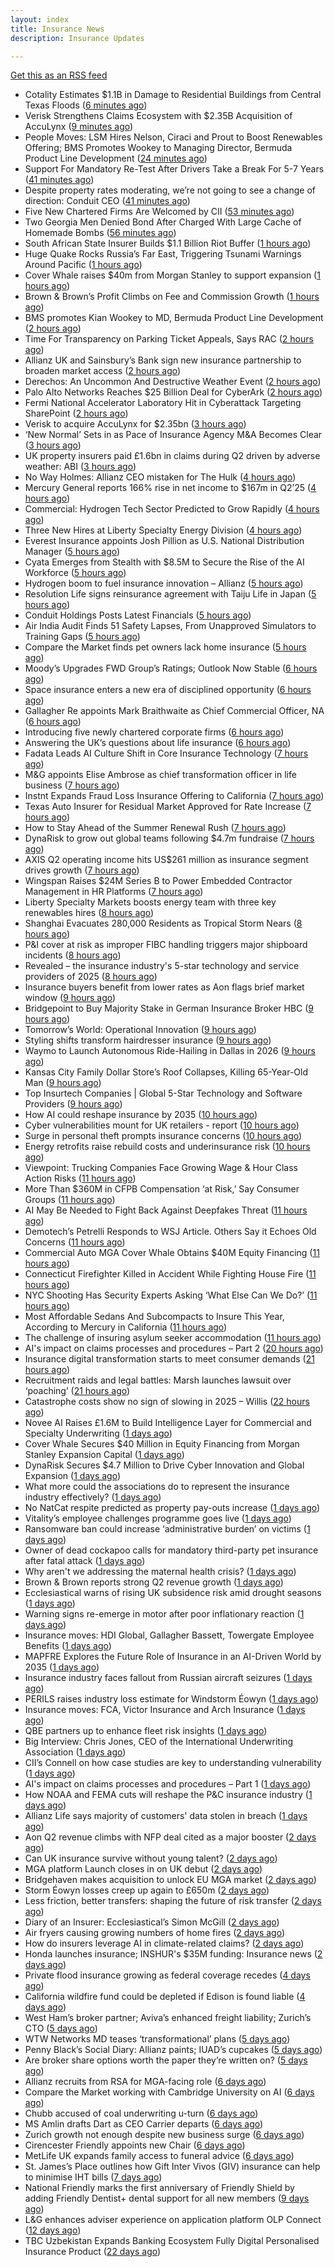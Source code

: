 ```yaml
---
layout: index
title: Insurance News
description: Insurance Updates

---
```


[Get this as an RSS feed](/insurance.rss)

<!-- news_marker starts -->
- Cotality Estimates $1.1B in Damage to Residential Buildings from Central Texas Floods ([6 minutes ago](https://www.insurancejournal.com/news/southcentral/2025/07/30/833821.htm))
- Verisk Strengthens Claims Ecosystem with $2.35B Acquisition of AccuLynx ([9 minutes ago](https://www.insurtechinsights.com/verisk-strengthens-claims-ecosystem-with-2-35b-acquisition-of-acculynx/))
- People Moves: LSM Hires Nelson, Ciraci and Prout to Boost Renewables Offering; BMS Promotes Wookey to Managing Director, Bermuda Product Line Development ([24 minutes ago](https://www.insurancejournal.com/news/international/2025/07/30/833808.htm))
- Support For Mandatory Re-Test After Drivers Take a Break For 5-7 Years ([41 minutes ago](https://insurance-edge.net/2025/07/30/support-for-mandatory-re-test-after-drivers-take-a-break-for-5-7-years/))
- Despite property rates moderating, we’re not going to see a change of direction: Conduit CEO ([41 minutes ago](https://www.reinsurancene.ws/despite-property-rates-moderating-were-not-going-to-see-a-change-of-direction-conduit-ceo/))
- Five New Chartered Firms Are Welcomed by CII ([53 minutes ago](https://insurance-edge.net/2025/07/30/five-new-chartered-firms-are-welcomed-by-cii/))
- Two Georgia Men Denied Bond After Charged With Large Cache of Homemade Bombs ([56 minutes ago](https://www.insurancejournal.com/news/southeast/2025/07/30/833803.htm))
- South African State Insurer Builds $1.1 Billion Riot Buffer ([1 hours ago](https://www.insurancejournal.com/news/international/2025/07/30/833796.htm))
- Huge Quake Rocks Russia’s Far East, Triggering Tsunami Warnings Around Pacific ([1 hours ago](https://www.insurancejournal.com/news/international/2025/07/30/833782.htm))
- Cover Whale raises $40m from Morgan Stanley to support expansion ([1 hours ago](https://www.reinsurancene.ws/cover-whale-raises-40m-from-morgan-stanley-to-support-expansion/))
- Brown & Brown’s Profit Climbs on Fee and Commission Growth ([1 hours ago](https://www.insurancejournal.com/news/southeast/2025/07/30/833786.htm))
- BMS promotes Kian Wookey to MD, Bermuda Product Line Development ([2 hours ago](https://www.reinsurancene.ws/bms-promotes-kian-wookey-to-md-bermuda-product-line-development/))
- Time For Transparency on Parking Ticket Appeals, Says RAC ([2 hours ago](https://insurance-edge.net/2025/07/30/time-for-transparency-on-parking-ticket-appeals-says-rac/))
- Allianz UK and Sainsbury’s Bank sign new insurance partnership to broaden market access ([2 hours ago](https://www.reinsurancene.ws/allianz-uk-and-sainsburys-bank-sign-new-insurance-partnership-to-broaden-market-access/))
- Derechos: An Uncommon And Destructive Weather Event ([2 hours ago](https://www.insurancejournal.com/news/midwest/2025/07/30/833777.htm))
- Palo Alto Networks Reaches $25 Billion Deal for CyberArk ([2 hours ago](https://www.insurancejournal.com/news/national/2025/07/30/833774.htm))
- Fermi National Accelerator Laboratory Hit in Cyberattack Targeting SharePoint ([2 hours ago](https://www.insurancejournal.com/news/national/2025/07/30/833770.htm))
- Verisk to acquire AccuLynx for $2.35bn ([3 hours ago](https://www.reinsurancene.ws/verisk-to-acquire-acculynx-for-2-35bn/))
- ‘New Normal’ Sets in as Pace of Insurance Agency M&A Becomes Clear ([3 hours ago](https://www.insurancejournal.com/news/national/2025/07/30/833763.htm))
- UK property insurers paid £1.6bn in claims during Q2 driven by adverse weather: ABI ([3 hours ago](https://www.reinsurancene.ws/uk-property-insurers-paid-1-6bn-in-claims-during-q2-driven-by-adverse-weather-abi/))
- No Way Holmes: Allianz CEO mistaken for The Hulk ([4 hours ago](https://www.postonline.co.uk/news/7958276/no-way-holmes-allianz-ceo-mistaken-for-the-hulk))
- Mercury General reports 166% rise in net income to $167m in Q2’25 ([4 hours ago](https://www.reinsurancene.ws/mercury-general-reports-166-rise-in-net-income-to-167m-in-q225/))
- Commercial: Hydrogen Tech Sector Predicted to Grow Rapidly ([4 hours ago](https://insurance-edge.net/2025/07/30/commercial-hydrogen-tech-sector-predicted-to-grow-rapidly/))
- Three New Hires at Liberty Specialty Energy Division ([4 hours ago](https://insurance-edge.net/2025/07/30/three-new-hires-at-liberty-specialty-energy-division/))
- Everest Insurance appoints Josh Pillion as U.S. National Distribution Manager ([5 hours ago](https://www.reinsurancene.ws/everest-insurance-appoints-josh-pillion-as-u-s-national-distribution-manager/))
- Cyata Emerges from Stealth with $8.5M to Secure the Rise of the AI Workforce ([5 hours ago](https://www.insurtechinsights.com/cyata-emerges-from-stealth-with-8-5m-to-secure-the-rise-of-the-ai-workforce/))
- Hydrogen boom to fuel insurance innovation – Allianz ([5 hours ago](https://www.insurancebusinessmag.com/uk/news/breaking-news/hydrogen-boom-to-fuel-insurance-innovation--allianz-544357.aspx))
- Resolution Life signs reinsurance agreement with Taiju Life in Japan ([5 hours ago](https://www.reinsurancene.ws/resolution-life-signs-reinsurance-agreement-with-taiju-life-in-japan/))
- Conduit Holdings Posts Latest Financials ([5 hours ago](https://insurance-edge.net/2025/07/30/conduit-holdings-posts-latest-financials/))
- Air India Audit Finds 51 Safety Lapses, From Unapproved Simulators to Training Gaps ([5 hours ago](https://www.insurancejournal.com/news/international/2025/07/30/833756.htm))
- Compare the Market finds pet owners lack home insurance ([5 hours ago](https://www.postonline.co.uk/news/7958275/compare-the-market-finds-pet-owners-lack-home-insurance))
- Moody’s Upgrades FWD Group’s Ratings; Outlook Now Stable ([6 hours ago](https://www.insurtechinsights.com/moodys-upgrades-fwd-groups-ratings-outlook-now-stable/))
- Space insurance enters a new era of disciplined opportunity ([6 hours ago](https://www.insurancebusinessmag.com/uk/news/breaking-news/space-insurance-enters-a-new-era-of-disciplined-opportunity-544349.aspx))
- Gallagher Re appoints Mark Braithwaite as Chief Commercial Officer, NA ([6 hours ago](https://www.reinsurancene.ws/gallagher-re-appoints-mark-braithwaite-as-chief-commercial-officer-na/))
- Introducing five newly chartered corporate firms ([6 hours ago](https://ifamagazine.com/introducing-five-newly-chartered-corporate-firms/))
- Answering the UK’s questions about life insurance ([6 hours ago](https://ifamagazine.com/answering-the-uks-questions-about-life-insurance/))
- Fadata Leads AI Culture Shift in Core Insurance Technology ([7 hours ago](https://www.insurtechinsights.com/fadata-leads-ai-culture-shift-in-core-insurance-technology/))
- M&G appoints Elise Ambrose as chief transformation officer in life business ([7 hours ago](https://ifamagazine.com/mg-appoints-elise-ambrose-as-chief-transformation-officer-in-life-business/))
- Instnt Expands Fraud Loss Insurance Offering to California ([7 hours ago](https://www.insurtechinsights.com/instnt-expands-fraud-loss-insurance-offering-to-california/))
- Texas Auto Insurer for Residual Market Approved for Rate Increase ([7 hours ago](https://www.insurancejournal.com/news/southcentral/2025/07/30/833719.htm))
- How to Stay Ahead of the Summer Renewal Rush ([7 hours ago](https://www.insurancejournal.com/blogs/ezlynx/2025/07/30/833700.htm))
- DynaRisk to grow out global teams following $4.7m fundraise ([7 hours ago](https://www.postonline.co.uk/news/7958270/dynarisk-to-grow-out-global-teams-following-47m-fundraise))
- AXIS Q2 operating income hits US$261 million as insurance segment drives growth ([7 hours ago](https://www.insurancebusinessmag.com/uk/news/breaking-news/axis-q2-operating-income-hits-us261-million-as-insurance-segment-drives-growth-544322.aspx))
- Wingspan Raises $24M Series B to Power Embedded Contractor Management in HR Platforms ([7 hours ago](https://www.insurtechinsights.com/wingspan-raises-24m-series-b-to-power-embedded-contractor-management-in-hr-platforms/))
- Liberty Specialty Markets boosts energy team with three key renewables hires ([8 hours ago](https://www.insurancebusinessmag.com/uk/news/breaking-news/liberty-specialty-markets-boosts-energy-team-with-three-key-renewables-hires-544320.aspx))
- Shanghai Evacuates 280,000 Residents as Tropical Storm Nears ([8 hours ago](https://www.insurancejournal.com/news/international/2025/07/30/833749.htm))
- P&I cover at risk as improper FIBC handling triggers major shipboard incidents ([8 hours ago](https://www.insurancebusinessmag.com/uk/news/marine/pandi-cover-at-risk-as-improper-fibc-handling-triggers-major-shipboard-incidents-544315.aspx))
- Revealed – the insurance industry's 5-star technology and service providers of 2025 ([8 hours ago](https://www.insurancebusinessmag.com/uk/news/breaking-news/revealed--the-insurance-industrys-5star-technology-and-service-providers-of-2025-544219.aspx))
- Insurance buyers benefit from lower rates as Aon flags brief market window ([9 hours ago](https://www.insurancebusinessmag.com/uk/news/breaking-news/insurance-buyers-benefit-from-lower-rates-as-aon-flags-brief-market-window-544305.aspx))
- Bridgepoint to Buy Majority Stake in German Insurance Broker HBC ([9 hours ago](https://www.insurancejournal.com/news/international/2025/07/30/833741.htm))
- Tomorrow’s World: Operational Innovation ([9 hours ago](https://www.postonline.co.uk/personal/7958049/tomorrow%E2%80%99s-world-operational-innovation))
- Styling shifts transform hairdresser insurance ([9 hours ago](https://www.postonline.co.uk/commercial/7957886/styling-shifts-transform-hairdresser-insurance))
- Waymo to Launch Autonomous Ride-Hailing in Dallas in 2026 ([9 hours ago](https://www.insurancejournal.com/news/southcentral/2025/07/30/833698.htm))
- Kansas City Family Dollar Store’s Roof Collapses, Killing 65-Year-Old Man ([9 hours ago](https://www.insurancejournal.com/news/midwest/2025/07/30/833641.htm))
- Top Insurtech Companies | Global 5-Star Technology and Software Providers ([9 hours ago](https://www.insurancebusinessmag.com/uk/best-insurance/top-insurtech-companies--global-5star-technology-and-software-providers-543653.aspx))
- How AI could reshape insurance by 2035 ([10 hours ago](https://www.insurancebusinessmag.com/uk/news/technology/how-ai-could-reshape-insurance-by-2035-544293.aspx))
- Cyber vulnerabilities mount for UK retailers - report ([10 hours ago](https://www.insurancebusinessmag.com/uk/news/breaking-news/cyber-vulnerabilities-mount-for-uk-retailers--report-544292.aspx))
- Surge in personal theft prompts insurance concerns ([10 hours ago](https://www.insurancebusinessmag.com/uk/news/breaking-news/surge-in-personal-theft-prompts-insurance-concerns-544291.aspx))
- Energy retrofits raise rebuild costs and underinsurance risk ([10 hours ago](https://www.insurancebusinessmag.com/uk/news/property-insurance/energy-retrofits-raise-rebuild-costs-and-underinsurance-risk-544290.aspx))
- Viewpoint: Trucking Companies Face Growing Wage & Hour Class Action Risks ([11 hours ago](https://www.insurancejournal.com/news/national/2025/07/30/833647.htm))
- More Than $360M in CFPB Compensation ‘at Risk,’ Say Consumer Groups ([11 hours ago](https://www.insurancejournal.com/news/national/2025/07/30/833580.htm))
- AI May Be Needed to Fight Back Against Deepfakes Threat ([11 hours ago](https://www.insurancejournal.com/news/national/2025/07/30/833660.htm))
- Demotech’s Petrelli Responds to WSJ Article. Others Say it Echoes Old Concerns ([11 hours ago](https://www.insurancejournal.com/news/southeast/2025/07/30/833708.htm))
- Commercial Auto MGA Cover Whale Obtains $40M Equity Financing ([11 hours ago](https://www.insurancejournal.com/news/east/2025/07/30/833634.htm))
- Connecticut Firefighter Killed in Accident While Fighting House Fire ([11 hours ago](https://www.insurancejournal.com/news/east/2025/07/30/833716.htm))
- NYC Shooting Has Security Experts Asking ‘What Else Can We Do?’ ([11 hours ago](https://www.insurancejournal.com/news/east/2025/07/30/833726.htm))
- Most Affordable Sedans And Subcompacts to Insure This Year, According to Mercury in California ([11 hours ago](https://www.insurancejournal.com/news/west/2025/07/30/833629.htm))
- The challenge of insuring asylum seeker accommodation ([11 hours ago](https://www.postonline.co.uk/commercial/7957907/the-challenge-of-insuring-asylum-seeker-accommodation))
- AI's impact on claims processes and procedures – Part 2 ([20 hours ago](https://www.dig-in.com/news/ais-impact-on-claims-processes-and-procedures-part-2))
- Insurance digital transformation starts to meet consumer demands ([21 hours ago](https://www.dig-in.com/opinion/insurance-digital-transformation-starts-to-meet-consumer-demands))
- Recruitment raids and legal battles: Marsh launches lawsuit over ‘poaching’ ([21 hours ago](https://www.insurancebusinessmag.com/uk/news/breaking-news/recruitment-raids-and-legal-battles-marsh-launches-lawsuit-over-poaching-544265.aspx))
- Catastrophe costs show no sign of slowing in 2025 – Willis ([22 hours ago](https://www.insurancebusinessmag.com/uk/news/catastrophe/catastrophe-costs-show-no-sign-of-slowing-in-2025--willis-544241.aspx))
- Novee AI Raises £1.6M to Build Intelligence Layer for Commercial and Specialty Underwriting ([1 days ago](https://www.insurtechinsights.com/novee-ai-raises-1-6m-to-build-intelligence-layer-for-commercial-and-specialty-underwriting/))
- Cover Whale Secures $40 Million in Equity Financing from Morgan Stanley Expansion Capital ([1 days ago](https://www.insurtechinsights.com/cover-whale-secures-40-million-in-equity-financing-from-morgan-stanley-expansion-capital/))
- DynaRisk Secures $4.7 Million to Drive Cyber Innovation and Global Expansion ([1 days ago](https://www.insurtechinsights.com/dynarisk-secures-4-7-million-to-drive-cyber-innovation-and-global-expansion/))
- What more could the associations do to represent the insurance industry effectively? ([1 days ago](https://www.insurancebusinessmag.com/uk/tv/what-more-could-the-associations-do-to-represent-the-insurance-industry-effectively-544159.aspx))
- No NatCat respite predicted as property pay-outs increase ([1 days ago](https://www.postonline.co.uk/news/7958264/no-natcat-respite-predicted-as-property-pay-outs-increase))
- Vitality’s employee challenges programme goes live ([1 days ago](https://ifamagazine.com/vitalitys-employee-challenges-programme-goes-live/))
- Ransomware ban could increase ‘administrative burden’ on victims ([1 days ago](https://www.postonline.co.uk/technology/7958256/ransomware-ban-could-increase-%E2%80%98administrative-burden%E2%80%99-on-victims))
- Owner of dead cockapoo calls for mandatory third-party pet insurance after fatal attack ([1 days ago](https://www.insurancebusinessmag.com/uk/news/breaking-news/owner-of-dead-cockapoo-calls-for-mandatory-thirdparty-pet-insurance-after-fatal-attack-544148.aspx))
- Why aren't we addressing the maternal health crisis? ([1 days ago](https://www.dig-in.com/opinion/why-arent-we-addressing-the-maternal-health-crisis))
- Brown & Brown reports strong Q2 revenue growth ([1 days ago](https://www.insurancebusinessmag.com/uk/news/breaking-news/brown-and-brown-reports-strong-q2-revenue-growth-544145.aspx))
- Ecclesiastical warns of rising UK subsidence risk amid drought seasons ([1 days ago](https://www.insurancebusinessmag.com/uk/news/catastrophe/ecclesiastical-warns-of-rising-uk-subsidence-risk-amid-drought-seasons-544141.aspx))
- Warning signs re-emerge in motor after poor inflationary reaction ([1 days ago](https://www.postonline.co.uk/news/7958258/warning-signs-re-emerge-in-motor-after-poor-inflationary-reaction))
- Insurance moves: HDI Global, Gallagher Bassett, Towergate Employee Benefits ([1 days ago](https://www.insurancebusinessmag.com/uk/news/breaking-news/insurance-moves-hdi-global-gallagher-bassett-towergate-employee-benefits-544132.aspx))
- MAPFRE Explores the Future Role of Insurance in an AI-Driven World by 2035 ([1 days ago](https://www.insurtechinsights.com/mapfre-explores-the-future-role-of-insurance-in-an-ai-driven-world-by-2035/))
- Insurance industry faces fallout from Russian aircraft seizures ([1 days ago](https://www.insurancebusinessmag.com/uk/news/breaking-news/insurance-industry-faces-fallout-from-russian-aircraft-seizures-544119.aspx))
- PERILS raises industry loss estimate for Windstorm Éowyn ([1 days ago](https://www.insurancebusinessmag.com/uk/news/catastrophe/perils-raises-industry-loss-estimate-for-windstorm-eowyn-544118.aspx))
- Insurance moves: FCA, Victor Insurance and Arch Insurance ([1 days ago](https://www.insurancebusinessmag.com/uk/news/breaking-news/insurance-moves-fca-victor-insurance-and-arch-insurance-544116.aspx))
- QBE partners up to enhance fleet risk insights ([1 days ago](https://www.insurancebusinessmag.com/uk/news/auto-motor/qbe-partners-up-to-enhance-fleet-risk-insights-544115.aspx))
- Big Interview: Chris Jones, CEO of the International Underwriting Association ([1 days ago](https://www.postonline.co.uk/lloyd%E2%80%99slondon/7957895/big-interview-chris-jones-ceo-of-the-international-underwriting-association))
- CII’s Connell on how case studies are key to understanding vulnerability ([1 days ago](https://www.postonline.co.uk/regulation/7958016/ciis-connell-on-how-case-studies-are-key-to-understanding-vulnerability))
- AI's impact on claims processes and procedures – Part 1 ([1 days ago](https://www.dig-in.com/news/ais-impact-on-claims-processes-and-procedures-part-1))
- How NOAA and FEMA cuts will reshape the P&C insurance industry ([1 days ago](https://www.dig-in.com/opinion/how-noaa-and-fema-cuts-will-affect-p-c-insurance))
- Allianz Life says majority of customers' data stolen in breach ([1 days ago](https://www.dig-in.com/articles/allianz-life-majority-of-customers-data-stolen-in-breach))
- Aon Q2 revenue climbs with NFP deal cited as a major booster ([2 days ago](https://www.insurancebusinessmag.com/uk/news/breaking-news/aon-q2-revenue-climbs-with-nfp-deal-cited-as-a-major-booster-544017.aspx))
- Can UK insurance survive without young talent? ([2 days ago](https://www.insurancebusinessmag.com/uk/news/breaking-news/can-uk-insurance-survive-without-young-talent-544000.aspx))
- MGA platform Launch closes in on UK debut ([2 days ago](https://www.postonline.co.uk/commercial/7958247/mga-platform-launch-closes-in-on-uk-debut))
- Bridgehaven makes acquisition to unlock EU MGA market ([2 days ago](https://www.postonline.co.uk/commercial/7958254/bridgehaven-makes-acquisition-to-unlock-eu-mga-market))
- Storm Éowyn losses creep up again to £650m ([2 days ago](https://www.postonline.co.uk/claims/7958253/storm-%C3%A9owyn-losses-creep-up-again-to-%C2%A3650m))
- Less friction, better transfers: shaping the future of risk transfer ([2 days ago](https://ifamagazine.com/less-friction-better-transfers-shaping-the-future-of-risk-transfer/))
- Diary of an Insurer: Ecclesiastical’s Simon McGill ([2 days ago](https://www.postonline.co.uk/commercial/7957624/diary-of-an-insurer-ecclesiastical%E2%80%99s-simon-mcgill))
- Air fryers causing growing numbers of home fires ([2 days ago](https://www.postonline.co.uk/claims/7957949/air-fryers-causing-growing-numbers-of-home-fires))
- How do insurers leverage AI in climate-related claims? ([2 days ago](https://www.dig-in.com/news/ai-and-climate-related-claims))
- Honda launches insurance; INSHUR's $35M funding: Insurance news ([2 days ago](https://www.dig-in.com/news/honda-insurance-inshurs-35m-funding-insurance-news))
- Private flood insurance growing as federal coverage recedes ([4 days ago](https://www.dig-in.com/news/private-flood-insurers-take-on-bigger-market-role-fitch))
- California wildfire fund could be depleted if Edison is found liable ([4 days ago](https://www.dig-in.com/news/california-wildfire-fund-could-be-depleted-if-edison-is-found-liable))
- West Ham’s broker partner; Aviva’s enhanced freight liability; Zurich’s CTO ([5 days ago](https://www.postonline.co.uk/news/7958240/west-hams-broker-partner-avivas-enhanced-freight-liability-zurichs-cto))
- WTW Networks MD teases ‘transformational’ plans ([5 days ago](https://www.postonline.co.uk/broker/7958211/wtw-networks-md-teases-%E2%80%98transformational%E2%80%99-plans))
- Penny Black’s Social Diary: Allianz paints; IUAD’s cupcakes ([5 days ago](https://www.postonline.co.uk/people/7957979/penny-black%E2%80%99s-social-diary-allianz-paints-iuad%E2%80%99s-cupcakes))
- Are broker share options worth the paper they’re written on? ([5 days ago](https://www.postonline.co.uk/broker/7958214/are-broker-share-options-worth-the-paper-they%E2%80%99re-written-on))
- Allianz recruits from RSA for MGA-facing role ([6 days ago](https://www.postonline.co.uk/commercial/7958219/allianz-recruits-from-rsa-for-mga-facing-role))
- Compare the Market working with Cambridge University on AI ([6 days ago](https://www.postonline.co.uk/technology/7958218/compare-the-market-working-with-cambridge-university-on-ai))
- Chubb accused of coal underwriting u-turn ([6 days ago](https://www.postonline.co.uk/commercial/7958216/chubb-accused-of-coal-underwriting-u-turn))
- MS Amlin drafts Dart as CEO Carrier departs ([6 days ago](https://www.postonline.co.uk/lloyd%E2%80%99slondon/7958217/ms-amlin-drafts-dart-as-ceo-carrier-departs))
- Zurich growth not enough despite new business surge ([6 days ago](https://www.postonline.co.uk/commercial/7958205/zurich-growth-not-enough-despite-new-business-surge))
- Cirencester Friendly appoints new Chair ([6 days ago](https://ifamagazine.com/cirencester-friendly-appoints-new-chair/))
- MetLife UK expands family access to funeral advice ([6 days ago](https://ifamagazine.com/metlife-uk-expands-family-access-to-funeral-advice/))
- St. James’s Place outlines how Gift Inter Vivos (GIV) insurance can help to minimise IHT bills ([7 days ago](https://ifamagazine.com/st-jamess-place-outlines-how-gift-inter-vivos-giv-insurance-can-help-to-minimise-iht-bills/))
- National Friendly marks the first anniversary of Friendly Shield by adding Friendly Dentist+ dental support for all new members ([9 days ago](https://ifamagazine.com/national-friendly-marks-the-first-anniversary-of-friendly-shield-by-adding-friendly-dentist-dental-support-for-all-new-members/))
- L&G enhances adviser experience on application platform OLP Connect ([12 days ago](https://ifamagazine.com/lg-enhances-adviser-experience-on-application-platform-olp-connect/))
- TBC Uzbekistan Expands Banking Ecosystem Fully Digital Personalised Insurance Product ([22 days ago](https://thefintechtimes.com/tbc-uzbekistan-launches-fully-digital-personalised-insurance-product/))

<!-- news_marker ends -->